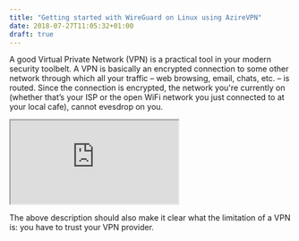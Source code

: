 ```yaml
---
title: "Getting started with WireGuard on Linux using AzireVPN"
date: 2018-07-27T11:05:32+01:00
draft: true
---
```


A good Virtual Private Network (VPN) is a practical tool in your modern security toolbelt. A VPN is basically an encrypted connection to some other network through which all your traffic – web browsing, email, chats, etc. – is routed. Since the connection is encrypted, the network you're currently on (whether that’s your ISP or the open WiFi network you just connected to at your local cafe), cannot evesdrop on you.

<iframe src="https://octodon.social/@cwebber/100442926544174062/embed" class="mastodon-embed"></iframe><script src="https://octodon.social/embed.js" async="async"></script>

The above description should also make it clear what the limitation of a VPN is: you have to trust your VPN provider.



